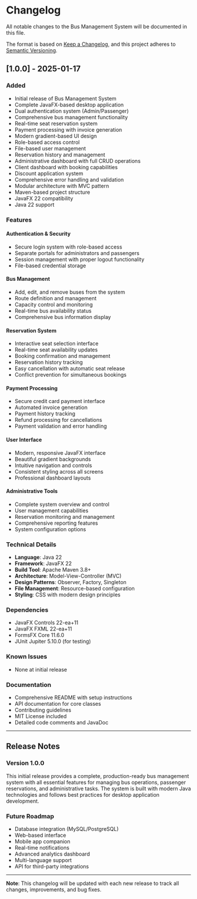 # Changelog

All notable changes to the Bus Management System will be documented in this file.

The format is based on [Keep a Changelog](https://keepachangelog.com/en/1.0.0/),
and this project adheres to [Semantic Versioning](https://semver.org/spec/v2.0.0.html).

## [1.0.0] - 2025-01-17

### Added
- Initial release of Bus Management System
- Complete JavaFX-based desktop application
- Dual authentication system (Admin/Passenger)
- Comprehensive bus management functionality
- Real-time seat reservation system
- Payment processing with invoice generation
- Modern gradient-based UI design
- Role-based access control
- File-based user management
- Reservation history and management
- Administrative dashboard with full CRUD operations
- Client dashboard with booking capabilities
- Discount application system
- Comprehensive error handling and validation
- Modular architecture with MVC pattern
- Maven-based project structure
- JavaFX 22 compatibility
- Java 22 support

### Features
#### Authentication & Security
- Secure login system with role-based access
- Separate portals for administrators and passengers
- Session management with proper logout functionality
- File-based credential storage

#### Bus Management
- Add, edit, and remove buses from the system
- Route definition and management
- Capacity control and monitoring
- Real-time bus availability status
- Comprehensive bus information display

#### Reservation System
- Interactive seat selection interface
- Real-time seat availability updates
- Booking confirmation and management
- Reservation history tracking
- Easy cancellation with automatic seat release
- Conflict prevention for simultaneous bookings

#### Payment Processing
- Secure credit card payment interface
- Automated invoice generation
- Payment history tracking
- Refund processing for cancellations
- Payment validation and error handling

#### User Interface
- Modern, responsive JavaFX interface
- Beautiful gradient backgrounds
- Intuitive navigation and controls
- Consistent styling across all screens
- Professional dashboard layouts

#### Administrative Tools
- Complete system overview and control
- User management capabilities
- Reservation monitoring and management
- Comprehensive reporting features
- System configuration options

### Technical Details
- **Language**: Java 22
- **Framework**: JavaFX 22
- **Build Tool**: Apache Maven 3.8+
- **Architecture**: Model-View-Controller (MVC)
- **Design Patterns**: Observer, Factory, Singleton
- **File Management**: Resource-based configuration
- **Styling**: CSS with modern design principles

### Dependencies
- JavaFX Controls 22-ea+11
- JavaFX FXML 22-ea+11
- FormsFX Core 11.6.0
- JUnit Jupiter 5.10.0 (for testing)

### Known Issues
- None at initial release

### Documentation
- Comprehensive README with setup instructions
- API documentation for core classes
- Contributing guidelines
- MIT License included
- Detailed code comments and JavaDoc

---

## Release Notes

### Version 1.0.0
This initial release provides a complete, production-ready bus management system with all essential features for managing bus operations, passenger reservations, and administrative tasks. The system is built with modern Java technologies and follows best practices for desktop application development.

### Future Roadmap
- Database integration (MySQL/PostgreSQL)
- Web-based interface
- Mobile app companion
- Real-time notifications
- Advanced analytics dashboard
- Multi-language support
- API for third-party integrations

---

**Note**: This changelog will be updated with each new release to track all changes, improvements, and bug fixes.
